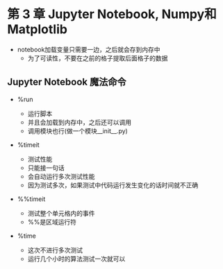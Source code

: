 # 第 3 章 Jupyter Notebook, Numpy和Matplotlib

- notebook加载变量只需要一边，之后就会存到内存中
  - 为了可读性，不要在之前的格子提取后面格子的数据

## Jupyter Notebook 魔法命令

- %run
  - 运行脚本
  - 并且会加载到内存中，之后还可以调用
  - 调用模块也行(做一个模块__init__.py)

- %timeit
  - 测试性能
  - 只能接一句话
  - 会自动运行多次测试性能
  - 因为测试多次，如果测试中代码运行发生变化的话时间就不正确

- %%timeit
  - 测试整个单元格内的事件
  - %%是区域运行符

- %time
  - 这次不进行多次测试
  <!-- - 输出CPU time和wall time
    - 多线程中wall time(物理世界时间) < CPU time(所有核心加起来的运行时间) -->
  - 运行几个小时的算法测试一次就可以
